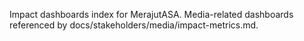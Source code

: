 Impact dashboards index for MerajutASA. Media-related dashboards referenced by docs/stakeholders/media/impact-metrics.md.
